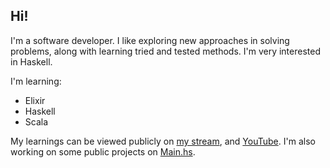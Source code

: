 ## Hi!

I'm a software developer. I like exploring new approaches in solving problems, along with learning tried and tested methods. I'm very interested in Haskell.

I'm learning:
- Elixir
- Haskell
- Scala

My learnings can be viewed publicly on [my stream](https://twitch.tv/imsekun), and [YouTube](https://www.youtube.com/channel/UCUa0_AVebTfZzyzXjfB4dJQ). I'm also working on some public projects on [Main.hs](https://github.com/mainhs).

